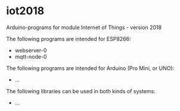 # iot2018

Arduino-programs for module Internet of Things - version 2018

The following programs are intended for ESP8266:

* webserver-0
* mqtt-node-0

The following programs are intended for Arduino (Pro Mini, or UNO):

* ...

The following libraries can be used in both kinds of systems:

* ...
